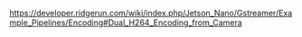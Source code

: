 https://developer.ridgerun.com/wiki/index.php/Jetson_Nano/Gstreamer/Example_Pipelines/Encoding#Dual_H264_Encoding_from_Camera

